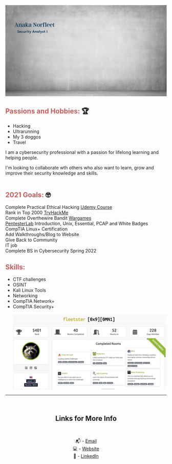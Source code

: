 ![Security Analyst image](background.png)
<br />

## <span style="color:indianred">Passions and Hobbies:</span> 🏆

- Hacking
- Ultrarunning
- My 3 doggos
- Travel

I am a cybersecurity professional with a passion for lifelong learning and helping people.

I'm looking to collaborate wth others who also want to learn, grow and improve their security knowledge and skills.
<br />
<br />

## <span style="color:indianred">2021 Goals:</span> 🤓

Complete Practical Ethical Hacking [Udemy Course][4] <br />
Rank in Top 2000 [TryHackMe][5] <br />
Complete Overthewire Bandit [Wargames][6] <br />
[PentesterLab][7] Introduction, Unix, Essential, PCAP and White Badges <br />
CompTIA Linux+ Certification<br />
Add Walkthroughs/Blog to Website <br />
Give Back to Community <br />
IT job <br />
Complete BS in Cybersecurity Spring 2022 <br />


## <span style="color:indianred">Skills:</span>

- CTF challenges
- OSINT
- Kali Linux Tools
- Networking
- CompTIA Network+
- CompTIA Security+ <br />
  <br />
  <img src="thm.png" alt="TryHackMe">


---

<br />
<div align="center">

## Links for More Info

<br />

📬 - [Email][2] <br />
💻 - [Website][3] <br />
💁 - [LinkedIn][1]

[1]: https://linkedin.com/in/fleetster22
[2]: mailto:anakanorfleet@gmail.com
[3]: https://fleetster22.github.io/portfolio/.
[4]: https://www.udemy.com/
[5]: https://tryhackme.com/p/fleetster
[6]: https://overthewire.org/wargames/
[7]: https://pentesterlab.com/my/progress

</div>
